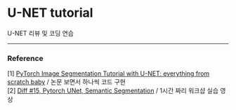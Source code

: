 # U-NET tutorial
U-NET 리뷰 및 코딩 연습


***
### Reference 
[1] [PyTorch Image Segmentation Tutorial with U-NET: everything from scratch baby](https://youtu.be/IHq1t7NxS8k) / 논문 보면서 하나씩 코드 구현 <br/> 
[2] [Diff #15, Pytorch UNet, Semantic Segmentation](https://www.youtube.com/watch?v=IHvf80K7-_Y&ab_channel=YellowRobot.XYZ) / 1시간 짜리 워크샵 실습 영상 <br/>
